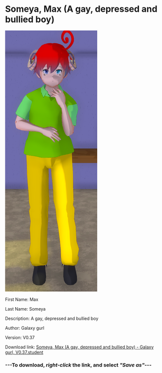 # Someya, Max (A gay, depressed and bullied boy)

<img src = "https://raw.githubusercontent.com/Arbiter1223/Daigaku-Gurashi-Custom-Students/master/Students/Files/Someya%2C%20Max%20(A%20gay%2C%20depressed%20and%20bullied%20boy).png">

First Name: Max

Last Name: Someya

Description: A gay, depressed and bullied boy

Author: Galaxy gurl

Version: V0.37

Download link: <a href="https://raw.githubusercontent.com/Arbiter1223/Daigaku-Gurashi-Custom-Students/master/Students/Files/Someya%2C%20Max%20(A%20gay%2C%20depressed%20and%20bullied%20boy)%20-%20Galaxy%20gurl%2C%20V0.37.student">Someya, Max (A gay, depressed and bullied boy) - Galaxy gurl, V0.37.student</a>

### ---**To download, _right-click_ the link, and select _"Save as"_**---
